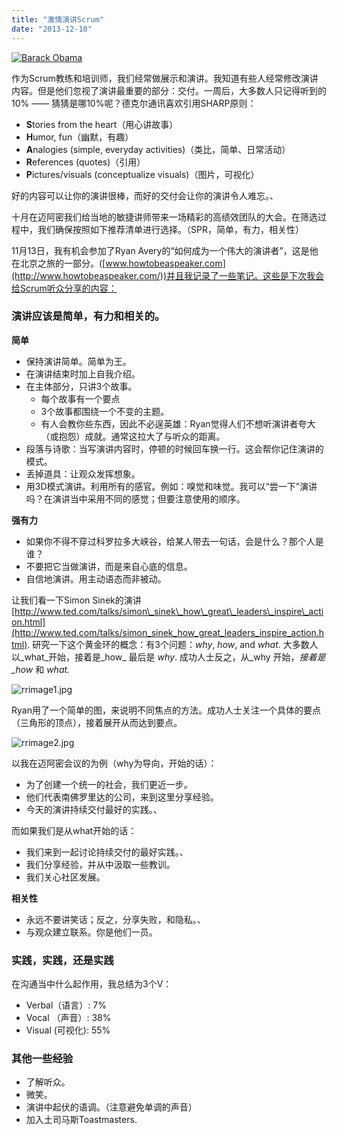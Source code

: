 ```yaml
---
title: "激情演讲Scrum"
date: "2013-12-10"
---
```


[![Barack Obama](/wp-content/uploads/2013/12/Obama-300x195.jpg)](/wp-content/uploads/2013/12/Obama.jpg)

作为Scrum教练和培训师，我们经常做展示和演讲。我知道有些人经常修改演讲内容。但是他们忽视了演讲最重要的部分：交付。一周后，大多数人只记得听到的10% —— 猜猜是哪10%呢？德克尔通讯喜欢引用SHARP原则：

- **S**tories from the heart（用心讲故事）
- **H**umor, fun（幽默，有趣）
- **A**nalogies (simple, everyday activities)（类比，简单、日常活动）
- **R**eferences (quotes)（引用）
- **P**ictures/visuals (conceptualize visuals)（图片，可视化）

好的内容可以让你的演讲很棒，而好的交付会让你的演讲令人难忘。、

十月在迈阿密我们给当地的敏捷讲师带来一场精彩的高绩效团队的大会。在筛选过程中，我们确保按照如下推荐清单进行选择。（SPR，简单，有力，相关性）

11月13日，我有机会参加了Ryan Avery的“如何成为一个伟大的演讲者”，这是他在北京之旅的一部分。([www.howtobeaspeaker.com](http://www.howtobeaspeaker.com/))并且我记录了一些笔记。这些是下次我会给Scrum听众分享的内容：

### 演讲应该是简单，有力和相关的。

**简单**

- 保持演讲简单。简单为王。
- 在演讲结束时加上自我介绍。
- 在主体部分，只讲3个故事。
    - 每个故事有一个要点
    - 3个故事都围绕一个不变的主题。
    - 有人会教你些东西，因此不必逞英雄：Ryan觉得人们不想听演讲者夸大（或抱怨）成就。通常这拉大了与听众的距离。
- 段落与诗歌：当写演讲内容时，停顿的时候回车换一行。这会帮你记住演讲的模式。
- 丢掉道具：让观众发挥想象。
- 用3D模式演讲。利用所有的感官。例如：嗅觉和味觉。我可以“尝一下”演讲吗？在演讲当中采用不同的感觉；但要注意使用的顺序。

**强有力**

- 如果你不得不穿过科罗拉多大峡谷，给某人带去一句话，会是什么？那个人是谁？
- 不要把它当做演讲，而是来自心底的信息。
- 自信地演讲。用主动语态而非被动。

让我们看一下Simon Sinek的演讲[http://www.ted.com/talks/simon\_sinek\_how\_great\_leaders\_inspire\_action.html](http://www.ted.com/talks/simon_sinek_how_great_leaders_inspire_action.html). 研究一下这个黄金环的概念：有3个问题：_why_, _how_, and _what_. 大多数人以_what_开始，接着是_how_ 最后是 _why_. 成功人士反之，从_why 开始，_接着是_how_ 和 _what._

![rrimage1.jpg](http://www.scrumalliance.org/getattachment/Community/Articles/Newly-Submitted/Presenting-Scrum-with-Passion-(1)/rrimage1.jpg.aspx "rrimage1.jpg")

Ryan用了一个简单的图，来说明不同焦点的方法。成功人士关注一个具体的要点（三角形的顶点），接着展开从而达到要点。

![rrimage2.jpg](http://www.scrumalliance.org/getattachment/Community/Articles/Newly-Submitted/Presenting-Scrum-with-Passion-(1)/rrimage2.jpg.aspx "rrimage2.jpg")

以我在迈阿密会议的为例（why为导向，开始的话）：

- 为了创建一个统一的社会，我们更近一步。
- 他们代表南佛罗里达的公司，来到这里分享经验。
- 今天的演讲持续交付最好的实践。、

而如果我们是从what开始的话：

- 我们来到一起讨论持续交付的最好实践。、
- 我们分享经验，并从中汲取一些教训。
- 我们关心社区发展。

**相关性**

- 永远不要讲笑话；反之，分享失败，和隐私。、
- 与观众建立联系。你是他们一员。

### 实践，实践，还是实践

在沟通当中什么起作用，我总结为3个V：

- Verbal（语言）: 7%
- Vocal （声音）: 38%
- Visual (可视化): 55%

### 其他一些经验

- 了解听众。
- 微笑。
- 演讲中起伏的语调。（注意避免单调的声音）
- 加入土司马斯Toastmasters.
